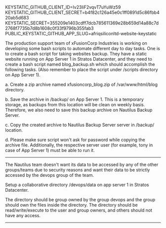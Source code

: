 KEYSTATIC_GITHUB_CLIENT_ID=Iv23liF2vqvT7uYuWz59
KEYSTATIC_GITHUB_CLIENT_SECRET=b4f82c126a45e0c1ff0891d5c86fbb420ab5d683
KEYSTATIC_SECRET=355209e1403cdff7dcb785611369e28b659d14a88c7d2768f7735b7d8b1608c0f33f9796b355fab3
PUBLIC_KEYSTATIC_GITHUB_APP_SLUG=afriqsiliconltd-website-keystatic


The production support team of xFusionCorp Industries is working on developing some bash scripts to automate different day to day tasks. One is to create a bash script for taking websites backup. They have a static website running on App Server 1 in Stratos Datacenter, and they need to create a bash script named blog_backup.sh which should accomplish the following tasks. (Also remember to place the script under /scripts directory on App Server 1).


a. Create a zip archive named xfusioncorp_blog.zip of /var/www/html/blog directory.

b. Save the archive in /backup/ on App Server 1. This is a temporary storage, as backups from this location will be clean on weekly basis. Therefore, we also need to save this backup archive on Nautilus Backup Server.

c. Copy the created archive to Nautilus Backup Server server in /backup/ location.

d. Please make sure script won't ask for password while copying the archive file. Additionally, the respective server user (for example, tony in case of App Server 1) must be able to run it.

---
The Nautilus team doesn't want its data to be accessed by any of the other groups/teams due to security reasons and want their data to be strictly accessed by the devops group of the team.


Setup a collaborative directory /devops/data on app server 1 in Stratos Datacenter.

The directory should be group owned by the group devops and the group should own the files inside the directory. The directory should be read/write/execute to the user and group owners, and others should not have any access.

---